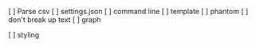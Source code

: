 [ ] Parse csv
[ ] settings.json
[ ] command line
[ ] template
    [ ] phantom
    [ ] don't break up text
    [ ] graph

[ ] styling